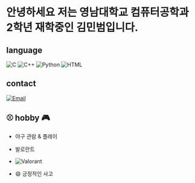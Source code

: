 # 안녕하세요 저는 영남대학교 컴퓨터공학과 2학년 재학중인 김민범입니다.

## language

![C](https://img.shields.io/badge/C-00599C?style=flat-square&logo=c&logoColor=white)
![C++](https://img.shields.io/badge/C++-00599C?style=flat-square&logo=cplusplus&logoColor=white)
![Python](https://img.shields.io/badge/Python-3776AB?style=flat-square&logo=python&logoColor=white)
![HTML](https://img.shields.io/badge/HTML5-E34F26?style=flat-square&logo=html5&logoColor=white)

## contact
[![Email](https://img.shields.io/badge/contact-7557191@naver.com-blue?style=flat-square&logo=gmail&logoColor=white)](mailto:7557191@naver.com)

## ⚾️ hobby 🎮

- 야구 관람 & 플레이
- 발로란트 
- ![Valorant](https://img.shields.io/badge/Valorant-FA4454?style=flat-square&logo=valorant&logoColor=white)
  

- 😄 긍정적인 사고
